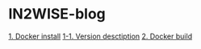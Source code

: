 # IN2WISE-blog

[1. Docker install](./docker-install.md)
  [1-1. Version desctiption](./version-description.md)
[2. Docker build](./docker-build.md)
